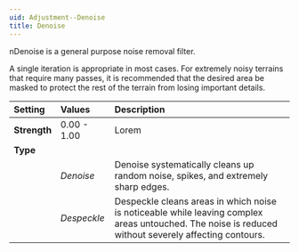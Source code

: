 ```yaml
---
uid: Adjustment--Denoise
title: Denoise
---
```


nDenoise is a general purpose noise removal filter.

A single iteration is appropriate in most cases. For extremely noisy terrains that require many passes, it is recommended that the desired area be masked to protect the rest of the terrain from losing important details.

| Setting      | Values      | Description                                                                                                                                          |
| :----------- | :---------- | :--------------------------------------------------------------------------------------------------------------------------------------------------- |
| **Strength** | 0.00 - 1.00 | Lorem                                                                                                                                                |
| **Type**     |             |
|              | *Denoise*   | Denoise systematically cleans up random noise, spikes, and extremely sharp edges.                                                                    |
|              | *Despeckle* | Despeckle cleans areas in which noise is noticeable while leaving complex areas untouched. The noise is reduced without severely affecting contours. |




